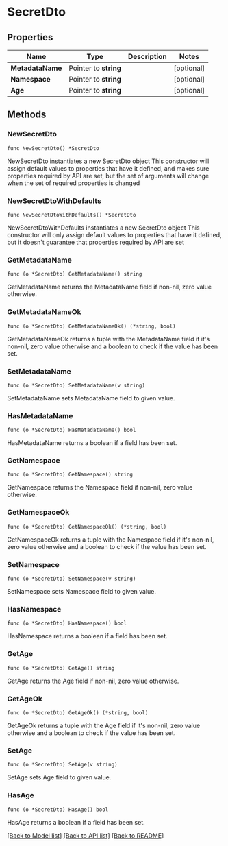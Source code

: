 # SecretDto

## Properties

Name | Type | Description | Notes
------------ | ------------- | ------------- | -------------
**MetadataName** | Pointer to **string** |  | [optional] 
**Namespace** | Pointer to **string** |  | [optional] 
**Age** | Pointer to **string** |  | [optional] 

## Methods

### NewSecretDto

`func NewSecretDto() *SecretDto`

NewSecretDto instantiates a new SecretDto object
This constructor will assign default values to properties that have it defined,
and makes sure properties required by API are set, but the set of arguments
will change when the set of required properties is changed

### NewSecretDtoWithDefaults

`func NewSecretDtoWithDefaults() *SecretDto`

NewSecretDtoWithDefaults instantiates a new SecretDto object
This constructor will only assign default values to properties that have it defined,
but it doesn't guarantee that properties required by API are set

### GetMetadataName

`func (o *SecretDto) GetMetadataName() string`

GetMetadataName returns the MetadataName field if non-nil, zero value otherwise.

### GetMetadataNameOk

`func (o *SecretDto) GetMetadataNameOk() (*string, bool)`

GetMetadataNameOk returns a tuple with the MetadataName field if it's non-nil, zero value otherwise
and a boolean to check if the value has been set.

### SetMetadataName

`func (o *SecretDto) SetMetadataName(v string)`

SetMetadataName sets MetadataName field to given value.

### HasMetadataName

`func (o *SecretDto) HasMetadataName() bool`

HasMetadataName returns a boolean if a field has been set.

### GetNamespace

`func (o *SecretDto) GetNamespace() string`

GetNamespace returns the Namespace field if non-nil, zero value otherwise.

### GetNamespaceOk

`func (o *SecretDto) GetNamespaceOk() (*string, bool)`

GetNamespaceOk returns a tuple with the Namespace field if it's non-nil, zero value otherwise
and a boolean to check if the value has been set.

### SetNamespace

`func (o *SecretDto) SetNamespace(v string)`

SetNamespace sets Namespace field to given value.

### HasNamespace

`func (o *SecretDto) HasNamespace() bool`

HasNamespace returns a boolean if a field has been set.

### GetAge

`func (o *SecretDto) GetAge() string`

GetAge returns the Age field if non-nil, zero value otherwise.

### GetAgeOk

`func (o *SecretDto) GetAgeOk() (*string, bool)`

GetAgeOk returns a tuple with the Age field if it's non-nil, zero value otherwise
and a boolean to check if the value has been set.

### SetAge

`func (o *SecretDto) SetAge(v string)`

SetAge sets Age field to given value.

### HasAge

`func (o *SecretDto) HasAge() bool`

HasAge returns a boolean if a field has been set.


[[Back to Model list]](../README.md#documentation-for-models) [[Back to API list]](../README.md#documentation-for-api-endpoints) [[Back to README]](../README.md)


